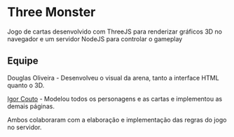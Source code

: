 # Three Monster
Jogo de cartas desenvolvido com ThreeJS para renderizar gráficos 3D no navegador e um servidor NodeJS para controlar o gameplay

## Equipe
Douglas Oliveira - Desenvolveu o visual da arena, tanto a interface HTML quanto o 3D.

[Igor Couto](https://github.com/igor-couto/) - Modelou todos os personagens e as cartas e implementou as demais páginas.

Ambos colaboraram com a elaboração e implementação das regras do jogo no servidor.
